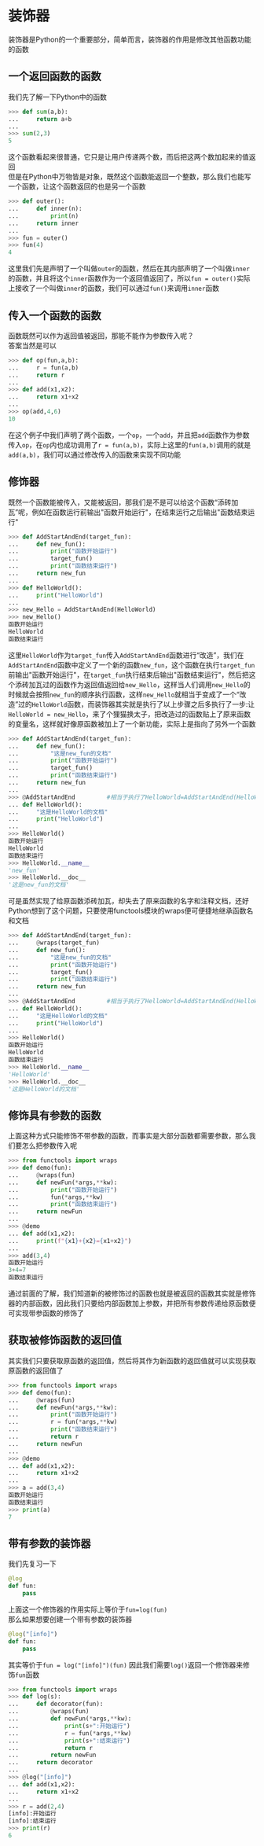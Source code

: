 # 装饰器

装饰器是Python的一个重要部分，简单而言，装饰器的作用是修改其他函数功能的函数

## 一个返回函数的函数

我们先了解一下Python中的函数
```py
>>> def sum(a,b):
...     return a+b
... 
>>> sum(2,3)
5
```
这个函数看起来很普通，它只是让用户传递两个数，而后把这两个数加起来的值返回<br>
但是在Python中万物皆是对象，既然这个函数能返回一个整数，那么我们也能写一个函数，让这个函数返回的也是另一个函数
```py
>>> def outer():
...     def inner(n):
...         print(n)
...     return inner
... 
>>> fun = outer()
>>> fun(4)
4
```
这里我们先是声明了一个叫做`outer`的函数，然后在其内部声明了一个叫做`inner`的函数，并且将这个`inner`函数作为一个返回值返回了，所以`fun = outer()`实际上接收了一个叫做`inner`的函数，我们可以通过`fun()`来调用`inner`函数

## 传入一个函数的函数

函数既然可以作为返回值被返回，那能不能作为参数传入呢？<br>
答案当然是可以
```py
>>> def op(fun,a,b):
...     r = fun(a,b)
...     return r
... 
>>> def add(x1,x2):
...     return x1+x2
...
>>> op(add,4,6)
10
```
在这个例子中我们声明了两个函数，一个`op`，一个`add`，并且把`add`函数作为参数传入`op`，在`op`内也成功调用了`r = fun(a,b)`，实际上这里的`fun(a,b)`调用的就是`add(a,b)`，我们可以通过修改传入的函数来实现不同功能

## 修饰器

既然一个函数能被传入，又能被返回，那我们是不是可以给这个函数“添砖加瓦”呢，例如在函数运行前输出"函数开始运行"，在结束运行之后输出"函数结束运行"

```py
>>> def AddStartAndEnd(target_fun):
...     def new_fun():
...         print("函数开始运行")
...         target_fun()
...         print("函数结束运行")
...     return new_fun
...
>>> def HelloWorld():
...     print("HelloWorld")
...
>>> new_Hello = AddStartAndEnd(HelloWorld)
>>> new_Hello()
函数开始运行
HelloWorld
函数结束运行
```
这里`HelloWorld`作为`target_fun`传入`AddStartAndEnd`函数进行“改造”，我们在`AddStartAndEnd`函数中定义了一个新的函数`new_fun`，这个函数在执行`target_fun`前输出"函数开始运行"，在`target_fun`执行结束后输出"函数结束运行"，然后把这个添砖加瓦过的函数作为返回值返回给`new_Hello`，这样当人们调用`new_Hello`的时候就会按照`new_fun`的顺序执行函数，这样`new_Hello`就相当于变成了一个“改造”过的`HelloWorld`函数，而装饰器其实就是执行了以上步骤之后多执行了一步:让`HelloWorld = new_Hello`，来了个狸猫换太子，把改造过的函数贴上了原来函数的变量名，这样就好像原函数被加上了一个新功能，实际上是指向了另外一个函数

```py
>>> def AddStartAndEnd(target_fun):
...     def new_fun():
...         "这是new_fun的文档"
...         print("函数开始运行")
...         target_fun()
...         print("函数结束运行")
...     return new_fun
...
>>> @AddStartAndEnd         #相当于执行了HelloWorld=AddStartAndEnd(HelloWorld)
... def HelloWorld():
...     "这是HelloWorld的文档"
...     print("HelloWorld")
...
>>> HelloWorld()
函数开始运行
HelloWorld
函数结束运行
>>> HelloWorld.__name__
'new_fun'
>>> HelloWorld.__doc__
'这是new_fun的文档'
```
可是虽然实现了给原函数添砖加瓦，却失去了原来函数的名字和注释文档，还好Python想到了这个问题，只要使用functools模块的wraps便可便捷地继承函数名和文档
```py
>>> def AddStartAndEnd(target_fun):
...     @wraps(target_fun)
...     def new_fun():
...         "这是new_fun的文档"
...         print("函数开始运行")
...         target_fun()
...         print("函数结束运行")
...     return new_fun
...
>>> @AddStartAndEnd         #相当于执行了HelloWorld=AddStartAndEnd(HelloWorld)
... def HelloWorld():
...     "这是HelloWorld的文档"
...     print("HelloWorld")
...
>>> HelloWorld()
函数开始运行
HelloWorld
函数结束运行
>>> HelloWorld.__name__
'HelloWorld'
>>> HelloWorld.__doc__
'这是HelloWorld的文档'
```

## 修饰具有参数的函数

上面这种方式只能修饰不带参数的函数，而事实是大部分函数都需要参数，那么我们要怎么把参数传入呢
```py
>>> from functools import wraps
>>> def demo(fun):
...     @wraps(fun)
...     def newFun(*args,**kw):
...         print("函数开始运行")
...         fun(*args,**kw)
...         print("函数结束运行")
...     return newFun
...
>>> @demo
... def add(x1,x2):
...     print(f"{x1}+{x2}={x1+x2}")
...
>>> add(3,4)
函数开始运行
3+4=7
函数结束运行
```
通过前面的了解，我们知道新的被修饰过的函数也就是被返回的函数其实就是修饰器的内部函数，因此我们只要给内部函数加上参数，并把所有参数传递给原函数便可实现带参函数的修饰了

## 获取被修饰函数的返回值

其实我们只要获取原函数的返回值，然后将其作为新函数的返回值就可以实现获取原函数的返回值了

```py
>>> from functools import wraps
>>> def demo(fun):
...     @wraps(fun)
...     def newFun(*args,**kw):
...         print("函数开始运行")
...         r = fun(*args,**kw)
...         print("函数结束运行")
...         return r
...     return newFun
...
>>> @demo
... def add(x1,x2):
...     return x1+x2
...
>>> a = add(3,4)
函数开始运行
函数结束运行
>>> print(a)
7
```
## 带有参数的装饰器

我们先复习一下
```py
@log
def fun:
    pass
```
上面这一个修饰器的作用实际上等价于`fun=log(fun)`<br>
那么如果想要创建一个带有参数的装饰器
```py
@log("[info]")
def fun:
    pass
```
其实等价于`fun = log("[info]")(fun)`
因此我们需要`log()`返回一个修饰器来修饰`fun`函数
```py
>>> from functools import wraps
>>> def log(s):
...     def decorator(fun):
...         @wraps(fun)
...         def newFun(*args,**kw):
...             print(s+":开始运行")
...             r = fun(*args,**kw)
...             print(s+":结束运行")
...             return r
...         return newFun
...     return decorator
...
>>> @log("[info]")
... def add(x1,x2):
...     return x1+x2
...
>>> r = add(2,4)
[info]:开始运行
[info]:结束运行
>>> print(r)
6
```